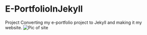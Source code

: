 # E-PortfolioInJekyll
Project Converting my e-portfolio project to Jekyll and making it my website.
![Pic of site](images/img.png)

